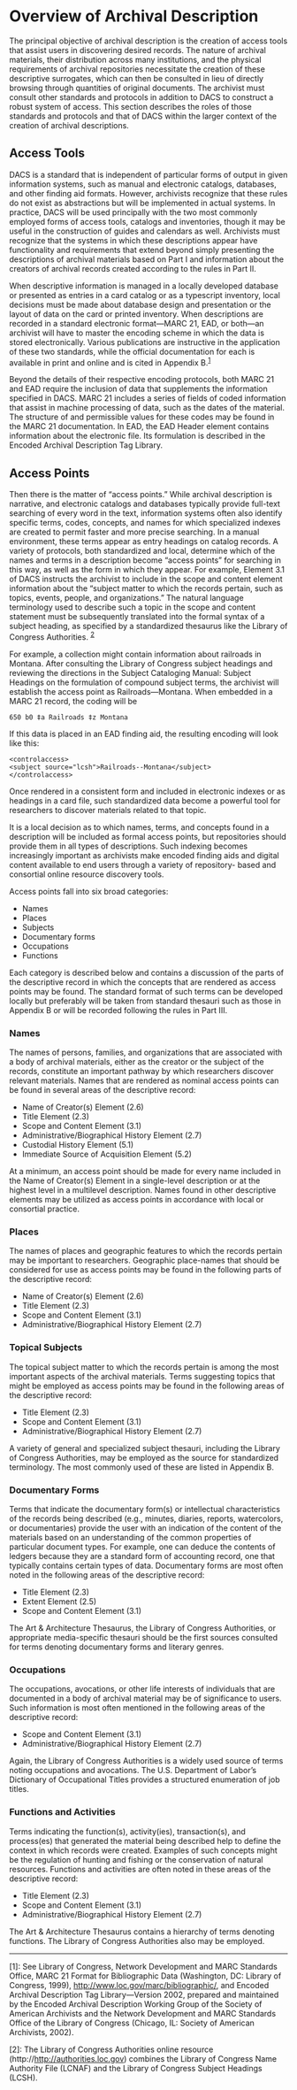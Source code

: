 # Overview of Archival Description

The principal objective of archival description is the creation of access tools that assist
users in discovering desired records. The nature of archival materials, their distribution
across many institutions, and the physical requirements of archival repositories
necessitate the creation of these descriptive surrogates, which can then be consulted in
lieu of directly browsing through quantities of original documents. The archivist must
consult other standards and protocols in addition to DACS to construct a robust system of
access. This section describes the roles of those standards and protocols and that of
DACS within the larger context of the creation of archival descriptions.

## Access Tools

DACS is a standard that is independent of particular forms of output in given information
systems, such as manual and electronic catalogs, databases, and other finding aid formats.
However, archivists recognize that these rules do not exist as abstractions but will be
implemented in actual systems. In practice, DACS will be used principally with the two
most commonly employed forms of access tools, catalogs and inventories, though it may
be useful in the construction of guides and calendars as well. Archivists must recognize
that the systems in which these descriptions appear have functionality and requirements
that extend beyond simply presenting the descriptions of archival materials based on Part
I and information about the creators of archival records created according to the rules in
Part II.

When descriptive information is managed in a locally developed database or presented as
entries in a card catalog or as a typescript inventory, local decisions must be made about
database design and presentation or the layout of data on the card or printed inventory.
When descriptions are recorded in a standard electronic format—MARC 21, EAD, or
both—an archivist will have to master the encoding scheme in which the data is stored
electronically. Various publications are instructive in the application of these two
standards, while the official documentation for each is available in print and online and is
cited in Appendix B.<sup>[1](#footnote1)</sup>

Beyond the details of their respective encoding protocols, both MARC 21 and EAD
require the inclusion of data that supplements the information specified in DACS. MARC
21 includes a series of fields of coded information that assist in machine processing of
data, such as the dates of the material. The structure of and permissible values for these
codes may be found in the MARC 21 documentation. In EAD, the EAD Header element
contains information about the electronic file. Its formulation is described in the Encoded
Archival Description Tag Library.

## Access Points

Then there is the matter of “access points.” While archival description is narrative, and
electronic catalogs and databases typically provide full-text searching of every word in
the text, information systems often also identify specific terms, codes, concepts, and
names for which specialized indexes are created to permit faster and more precise
searching. In a manual environment, these terms appear as entry headings on catalog
records. A variety of protocols, both standardized and local, determine which of the
names and terms in a description become “access points” for searching in this way, as
well as the form in which they appear. For example, Element 3.1 of DACS instructs the
archivist to include in the scope and content element information about the “subject
matter to which the records pertain, such as topics, events, people, and organizations.”
The natural language terminology used to describe such a topic in the scope and content
statement must be subsequently translated into the formal syntax of a subject heading, as
specified by a standardized thesaurus like the Library of Congress Authorities. <sup>[2](#footnote2)</sup>

For example, a collection might contain information about railroads in Montana. After
consulting the Library of Congress subject headings and reviewing the directions in the
Subject Cataloging Manual: Subject Headings on the formulation of compound subject
terms, the archivist will establish the access point as Railroads—Montana. When
embedded in a MARC 21 record, the coding will be

`650 b0 ‡a Railroads ‡z Montana`

If this data is placed in an EAD finding aid, the resulting encoding will look like this:
```
<controlaccess>
<subject source="lcsh">Railroads--Montana</subject>
</controlaccess>
```
Once rendered in a consistent form and included in electronic indexes or as headings in a
card file, such standardized data become a powerful tool for researchers to discover
materials related to that topic.

It is a local decision as to which names, terms, and concepts found in a description will
be included as formal access points, but repositories should provide them in all types of
descriptions. Such indexing becomes increasingly important as archivists make encoded finding aids and digital content available to end users through a variety of repository-
based and consortial online resource discovery tools.

Access points fall into six broad categories:
* Names
* Places
* Subjects
* Documentary forms
* Occupations
* Functions

Each category is described below and contains a discussion of the parts of the descriptive
record in which the concepts that are rendered as access points may be found. The
standard format of such terms can be developed locally but preferably will be taken from
standard thesauri such as those in Appendix B or will be recorded following the rules in
Part III.

### Names
The names of persons, families, and organizations that are associated with a body of
archival materials, either as the creator or the subject of the records, constitute an
important pathway by which researchers discover relevant materials. Names that are
rendered as nominal access points can be found in several areas of the descriptive record:

* Name of Creator(s) Element (2.6)
* Title Element (2.3)
* Scope and Content Element (3.1)
* Administrative/Biographical History Element (2.7)
* Custodial History Element (5.1)
* Immediate Source of Acquisition Element (5.2)

At a minimum, an access point should be made for every name included in the Name of
Creator(s) Element in a single-level description or at the highest level in a multilevel
description. Names found in other descriptive elements may be utilized as access points
in accordance with local or consortial practice.

### Places

The names of places and geographic features to which the records pertain may be
important to researchers. Geographic place-names that should be considered for use as
access points may be found in the following parts of the descriptive record:

* Name of Creator(s) Element (2.6)
* Title Element (2.3)
* Scope and Content Element (3.1)
* Administrative/Biographical History Element (2.7)

### Topical Subjects

The topical subject matter to which the records pertain is among the most important
aspects of the archival materials. Terms suggesting topics that might be employed as
access points may be found in the following areas of the descriptive record:

* Title Element (2.3)
* Scope and Content Element (3.1)
* Administrative/Biographical History Element (2.7)

A variety of general and specialized subject thesauri, including the Library of Congress
Authorities, may be employed as the source for standardized terminology. The most
commonly used of these are listed in Appendix B.

### Documentary Forms

Terms that indicate the documentary form(s) or intellectual characteristics of the records
being described (e.g., minutes, diaries, reports, watercolors, or documentaries) provide
the user with an indication of the content of the materials based on an understanding of
the common properties of particular document types. For example, one can deduce the
contents of ledgers because they are a standard form of accounting record, one that
typically contains certain types of data. Documentary forms are most often noted in the
following areas of the descriptive record:

* Title Element (2.3)
* Extent Element (2.5)
* Scope and Content Element (3.1)

The Art & Architecture Thesaurus, the Library of Congress Authorities, or appropriate
media-specific thesauri should be the first sources consulted for terms denoting
documentary forms and literary genres.

### Occupations

The occupations, avocations, or other life interests of individuals that are documented in
a body of archival material may be of significance to users. Such information is most
often mentioned in the following areas of the descriptive record:

* Scope and Content Element (3.1)
* Administrative/Biographical History Element (2.7)

Again, the Library of Congress Authorities is a widely used source of terms noting
occupations and avocations. The U.S. Department of Labor’s Dictionary of Occupational
Titles provides a structured enumeration of job titles.

### Functions and Activities

Terms indicating the function(s), activity(ies), transaction(s), and process(es) that
generated the material being described help to define the context in which records were
created. Examples of such concepts might be the regulation of hunting and fishing or the
conservation of natural resources. Functions and activities are often noted in these areas
of the descriptive record:

* Title Element (2.3)
* Scope and Content Element (3.1)
* Administrative/Biographical History Element (2.7)

The Art & Architecture Thesaurus contains a hierarchy of terms denoting functions. The
Library of Congress Authorities also may be employed.

* * *

<a name="footnote1">[1]</a>: See Library of Congress, Network Development and MARC Standards Office, MARC 21 Format for
Bibliographic Data (Washington, DC: Library of Congress, 1999),
http://www.loc.gov/marc/bibliographic/, and Encoded Archival Description Tag Library—Version 2002,
prepared and maintained by the Encoded Archival Description Working Group of the Society of American
Archivists and the Network Development and MARC Standards Office of the Library of Congress
(Chicago, IL: Society of American Archivists, 2002).

<a name="footnote2">[2]</a>: The Library of Congress Authorities online resource (http://http://authorities.loc.gov) combines the
Library of Congress Name Authority File (LCNAF) and the Library of Congress Subject Headings
(LCSH).

